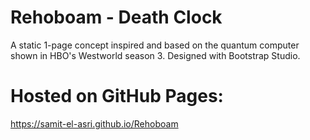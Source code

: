 # Rehoboam - Death Clock
A static 1-page concept inspired and based on the quantum computer shown in HBO's Westworld season 3.
Designed with Bootstrap Studio.
# Hosted on GitHub Pages:
https://samit-el-asri.github.io/Rehoboam
